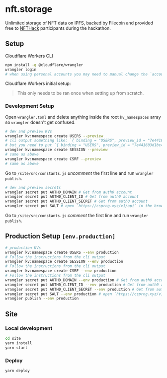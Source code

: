 # nft.storage

Unlimited storage of NFT data on IPFS, backed by Filecoin and provided free to [NFTHack](https://nfthack.ethglobal.co/) participants during the hackathon.


## Setup 
Cloudflare Workers CLI
```bash
npm install -g @cloudflare/wrangler
wrangler login
# when using personal accounts you may need to manual change the `account_id` inside `wrangler.toml` 
```

Cloudflare Workers initial setup:
> This only needs to be ran once when setting up from scratch.  
   

### Development Setup   

Open `wrangler.toml` and delete anything inside the root `kv_namespaces` array so `wrangler` doesn't get confused.

```bash
# dev and preview KVs
wrangler kv:namespace create USERS --preview
# cli output something like: `{ binding = "USERS", preview_id = "7e441603d1bc4d5a87f6cecb959018e4" }`
# but you need to put `{ binding = "USERS", preview_id = "7e441603d1bc4d5a87f6cecb959018e4", id = "7e441603d1bc4d5a87f6cecb959018e4" }` inside the `kv_namespaces`.
wrangler kv:namespace create SESSION --preview
# same as above
wrangler kv:namespace create CSRF --preview
# same as above
```
Go to `/site/src/constants.js` *uncomment* the first line and run `wrangler publish`.

```bash
# dev and preview secrets
wrangler secret put AUTH0_DOMAIN # Get from auth0 account
wrangler secret put AUTH0_CLIENT_ID # Get from auth0 account
wrangler secret put AUTH0_CLIENT_SECRET # Get from auth0 account
wrangler secret put SALT # open `https://csprng.xyz/v1/api` in the browser and use the value of `Data`
```
Go to `/site/src/constants.js` *comment* the first line and run `wrangler publish`.

## Production Setup `[env.production]`
```bash
# production KVs
wrangler kv:namespace create USERS --env production
# Follow the instructions from the cli output
wrangler kv:namespace create SESSION --env production
# Follow the instructions from the cli output
wrangler kv:namespace create CSRF --env production
# Follow the instructions from the cli output
wrangler secret put AUTH0_DOMAIN --env production # Get from auth0 account
wrangler secret put AUTH0_CLIENT_ID --env production # Get from auth0 account
wrangler secret put AUTH0_CLIENT_SECRET --env production # Get from auth0 account
wrangler secret put SALT --env production # open `https://csprng.xyz/v1/api` in the browser and use the value of `Data`
wrangler publish --env production
```

## Site

### Local development
```bash
cd site
yarn install
yarn start
```

### Deploy
`yarn deploy`
